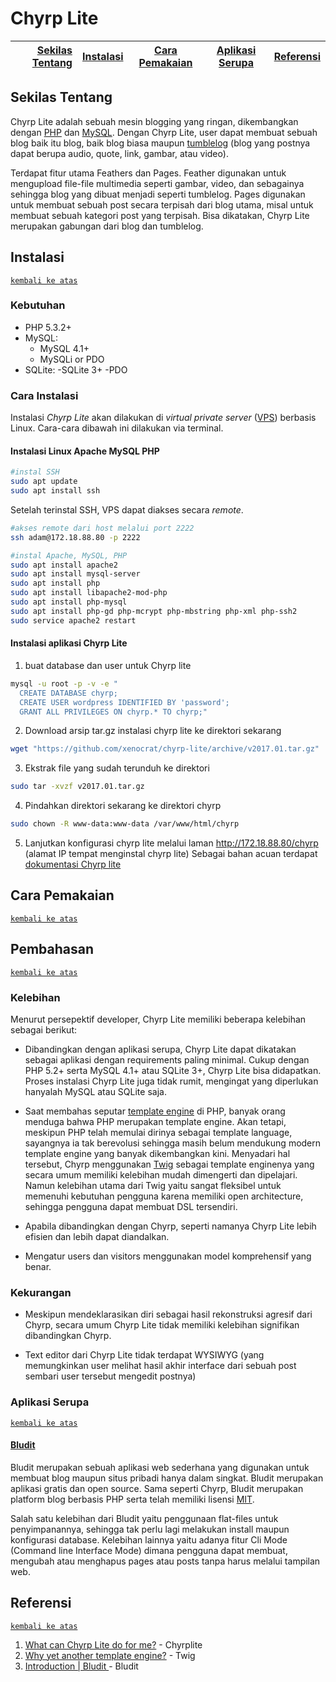# Chyrp Lite

[Sekilas Tentang](#sekilas-tentang) | [Instalasi](#instalasi) | [Cara Pemakaian](#cara-pemakaian) | [Aplikasi Serupa](#aplikasi-serupa) | [Referensi](#referensi)
---:|:---:|:---:|:---:|:---:

## Sekilas Tentang

Chyrp Lite adalah sebuah mesin blogging yang ringan, dikembangkan dengan [PHP](http://php.net/manual/en/intro-whatis.php) dan [MySQL](https://en.wikipedia.org/wiki/MySQL_AB). Dengan Chyrp Lite, user dapat membuat sebuah blog baik itu blog, baik blog biasa maupun [tumblelog](http://whatis.techtarget.com/definition/tumblelog) (blog yang postnya dapat berupa audio, quote, link, gambar, atau video).

Terdapat fitur utama Feathers dan Pages. Feather digunakan untuk mengupload file-file multimedia seperti gambar, video, dan sebagainya sehingga blog yang dibuat menjadi seperti tumblelog. Pages digunakan untuk membuat sebuah post secara terpisah dari blog utama, misal untuk membuat sebuah kategori post yang terpisah. Bisa dikatakan, Chyrp Lite merupakan gabungan dari blog dan tumblelog.

## Instalasi
[`kembali ke atas`](#chyrp-lite)
### Kebutuhan
  - PHP 5.3.2+
  - MySQL:
    - MySQL 4.1+
    - MySQLi or PDO
  - SQLite:
    -SQLite 3+
    -PDO
### Cara Instalasi
Instalasi *Chyrp Lite* akan dilakukan di *virtual private server* ([VPS](https://en.wikipedia.org/wiki/Virtual_private_server)) berbasis Linux. Cara-cara dibawah ini dilakukan via terminal.
#### Instalasi Linux Apache MySQL PHP
```bash
#instal SSH
sudo apt update
sudo apt install ssh
```
Setelah terinstal SSH, VPS dapat diakses secara *remote*.
```bash
#akses remote dari host melalui port 2222
ssh adam@172.18.88.80 -p 2222

#instal Apache, MySQL, PHP
sudo apt install apache2
sudo apt install mysql-server
sudo apt install php
sudo apt install libapache2-mod-php
sudo apt install php-mysql
sudo apt install php-gd php-mcrypt php-mbstring php-xml php-ssh2
sudo service apache2 restart
```
#### Instalasi aplikasi Chyrp Lite
1. buat database dan user untuk Chyrp lite
```bash
mysql -u root -p -v -e "
  CREATE DATABASE chyrp;
  CREATE USER wordpress IDENTIFIED BY 'password';
  GRANT ALL PRIVILEGES ON chyrp.* TO chyrp;"
 ```
2. Download arsip tar.gz instalasi chyrp lite ke direktori sekarang
```bash
wget "https://github.com/xenocrat/chyrp-lite/archive/v2017.01.tar.gz"
```
3. Ekstrak file yang sudah terunduh ke direktori
```bash
sudo tar -xvzf v2017.01.tar.gz
```
4. Pindahkan direktori sekarang ke direktori chyrp
```bash
sudo chown -R www-data:www-data /var/www/html/chyrp
```
5. Lanjutkan konfigurasi chyrp lite melalui laman <http://172.18.88.80/chyrp> (alamat IP tempat menginstal chyrp lite)
Sebagai bahan acuan terdapat [dokumentasi Chyrp lite](https://github.com/xenocrat/chyrp-lite/wiki)

## Cara Pemakaian
[`kembali ke atas`](#chyrp-lite)

## Pembahasan
[`kembali ke atas`](#chyrp-lite)
### Kelebihan
Menurut persepektif developer, Chyrp Lite memiliki beberapa kelebihan sebagai berikut:

- Dibandingkan dengan aplikasi serupa, Chyrp Lite dapat dikatakan sebagai aplikasi dengan requirements paling minimal. Cukup dengan PHP 5.2+ serta MySQL 4.1+ atau SQLite 3+, Chyrp Lite bisa didapatkan. Proses instalasi Chyrp Lite juga tidak rumit, mengingat yang diperlukan hanyalah MySQL atau SQLite saja.

- Saat membahas seputar [template engine](https://en.wikipedia.org/wiki/Web_template_system) di PHP, banyak orang menduga bahwa PHP merupakan template engine. Akan tetapi, meskipun PHP telah memulai dirinya sebagai template language, sayangnya ia tak berevolusi sehingga masih belum mendukung modern template engine yang banyak dikembangkan kini. Menyadari hal tersebut, Chyrp menggunakan [Twig](http://twig.sensiolabs.org/) sebagai template enginenya yang secara umum memiliki kelebihan mudah dimengerti dan dipelajari. Namun kelebihan utama dari Twig yaitu sangat fleksibel untuk memenuhi kebutuhan pengguna karena memiliki open architecture, sehingga pengguna dapat membuat DSL tersendiri. 

- Apabila dibandingkan dengan Chyrp, seperti namanya Chyrp Lite lebih efisien dan lebih dapat diandalkan.

- Mengatur users dan visitors menggunakan model komprehensif yang benar.

### Kekurangan
- Meskipun mendeklarasikan diri sebagai hasil rekonstruksi agresif dari Chyrp, secara umum Chyrp Lite tidak memiliki kelebihan signifikan dibandingkan Chyrp.

- Text editor dari Chyrp Lite tidak terdapat WYSIWYG (yang memungkinkan user melihat hasil akhir interface dari sebuah post sembari user tersebut mengedit postnya)

### Aplikasi Serupa
[`kembali ke atas`](#chyrp-lite)
#### [Bludit](https://github.com/dignajar/bludit) 
Bludit merupakan sebuah aplikasi web sederhana yang digunakan untuk membuat blog maupun situs pribadi hanya dalam singkat. Bludit merupakan aplikasi gratis dan open source. Sama seperti Chyrp, Bludit merupakan platform blog berbasis PHP serta telah memiliki lisensi [MIT](https://en.wikipedia.org/wiki/MIT_License). 

Salah satu kelebihan dari Bludit yaitu penggunaan flat-files untuk penyimpanannya, sehingga tak perlu lagi melakukan install maupun konfigurasi database. Kelebihan lainnya yaitu adanya fitur Cli Mode (Command line Interface Mode) dimana pengguna dapat membuat, mengubah atau menghapus pages atau posts tanpa harus melalui tampilan web.

## Referensi
[`kembali ke atas`](#chyrp-lite)
1. [What can Chyrp Lite do for me?](https://chyrplite.net) - Chyrplite
2. [Why yet another template engine?](http://twig.sensiolabs.org/) - Twig
3. [Introduction | Bludit ](https://github.com/dignajar/bludit) - Bludit

